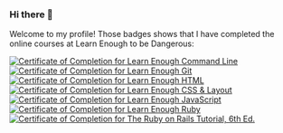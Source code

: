 ### Hi there 👋

Welcome to my profile! Those badges shows that I have completed the online courses at Learn Enough to be Dangerous:

<a href="https://www.learnenough.com/certificates/E"><img src="https://www.learnenough.com/certificates/E/command-line-tutorial.svg" alt="Certificate of Completion for Learn Enough Command Line"></a><a href="https://www.learnenough.com/certificates/E"><img src="https://www.learnenough.com/certificates/E/git-tutorial.svg" alt="Certificate of Completion for Learn Enough Git"></a><a href="https://www.learnenough.com/certificates/E"><img src="https://www.learnenough.com/certificates/E/html-tutorial.svg" alt="Certificate of Completion for Learn Enough HTML"></a><a href="https://www.learnenough.com/certificates/E"><img src="https://www.learnenough.com/certificates/E/css-and-layout-tutorial.svg" alt="Certificate of Completion for Learn Enough CSS &amp; Layout"></a><a href="https://www.learnenough.com/certificates/E"><img src="https://www.learnenough.com/certificates/E/javascript-tutorial.svg" alt="Certificate of Completion for Learn Enough JavaScript"></a><a href="https://www.learnenough.com/certificates/E"><img src="https://www.learnenough.com/certificates/E/ruby-tutorial.svg" alt="Certificate of Completion for Learn Enough Ruby"></a><a href="https://www.learnenough.com/certificates/E"><img src="https://www.learnenough.com/certificates/E/ruby-on-rails-6th-edition-tutorial.svg" alt="Certificate of Completion for The Ruby on Rails Tutorial, 6th Ed."></a>
